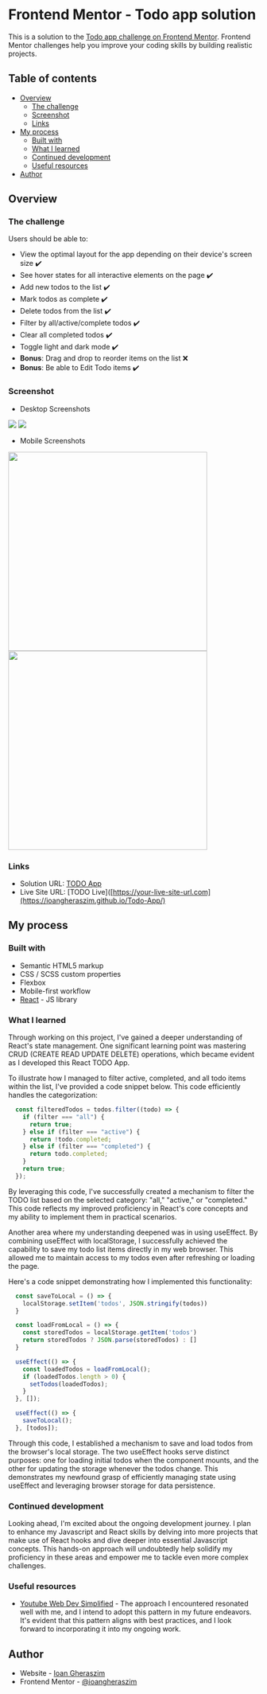 # Frontend Mentor - Todo app solution

This is a solution to the [Todo app challenge on Frontend Mentor](https://www.frontendmentor.io/challenges/todo-app-Su1_KokOW). Frontend Mentor challenges help you improve your coding skills by building realistic projects.

## Table of contents

- [Overview](#overview)
  - [The challenge](#the-challenge)
  - [Screenshot](#screenshot)
  - [Links](#links)
- [My process](#my-process)
  - [Built with](#built-with)
  - [What I learned](#what-i-learned)
  - [Continued development](#continued-development)
  - [Useful resources](#useful-resources)
- [Author](#author)

## Overview

### The challenge

Users should be able to:

- View the optimal layout for the app depending on their device's screen size ✔️
- See hover states for all interactive elements on the page ✔️
- Add new todos to the list ✔️
- Mark todos as complete ✔️
- Delete todos from the list ✔️
- Filter by all/active/complete todos ✔️
- Clear all completed todos ✔️
- Toggle light and dark mode ✔️
- **Bonus**: Drag and drop to reorder items on the list ❌
- **Bonus**: Be able to Edit Todo items ✔️

### Screenshot

- Desktop Screenshots
<p float="left">
  <img src="./src/assets/screenshots/screenshot-desk-dark.png" />
  <img src="./src/assets/screenshots/screenshot-desk-light.png" /> 
</p>

- Mobile Screenshots
<p>
  <img src="./src/assets/screenshots/screenshot-mob-light.png" width="400" />
  <img src="./src/assets/screenshots/screenshot-mob-dark.png"  width="400" />
</p>

### Links

- Solution URL: [TODO App](https://github.com/ioangheraszim/Todo-App)
- Live Site URL: [TODO Live]([https://your-live-site-url.com](https://ioangheraszim.github.io/Todo-App/)

## My process

### Built with

- Semantic HTML5 markup
- CSS / SCSS custom properties
- Flexbox
- Mobile-first workflow
- [React](https://reactjs.org/) - JS library

### What I learned

Through working on this project, I've gained a deeper understanding of React's state management. One significant learning point was mastering CRUD (CREATE READ UPDATE DELETE) operations, which became evident as I developed this React TODO App.

To illustrate how I managed to filter active, completed, and all todo items within the list, I've provided a code snippet below. This code efficiently handles the categorization:

```js
  const filteredTodos = todos.filter((todo) => {
    if (filter === "all") {
      return true;
    } else if (filter === "active") {
      return !todo.completed;
    } else if (filter === "completed") {
      return todo.completed;
    }
    return true;
  });
```

By leveraging this code, I've successfully created a mechanism to filter the TODO list based on the selected category: "all," "active," or "completed." This code reflects my improved proficiency in React's core concepts and my ability to implement them in practical scenarios.

Another area where my understanding deepened was in using useEffect. By combining useEffect with localStorage, I successfully achieved the capability to save my todo list items directly in my web browser. This allowed me to maintain access to my todos even after refreshing or loading the page.

Here's a code snippet demonstrating how I implemented this functionality:

```js
  const saveToLocal = () => {
    localStorage.setItem('todos', JSON.stringify(todos))
  }

  const loadFromLocal = () => {
    const storedTodos = localStorage.getItem('todos')
    return storedTodos ? JSON.parse(storedTodos) : []
  }

  useEffect(() => {
    const loadedTodos = loadFromLocal();
    if (loadedTodos.length > 0) {
      setTodos(loadedTodos);
    }
  }, []);

  useEffect(() => {
    saveToLocal();
  }, [todos]);
```

Through this code, I established a mechanism to save and load todos from the browser's local storage. The two useEffect hooks serve distinct purposes: one for loading initial todos when the component mounts, and the other for updating the storage whenever the todos change. This demonstrates my newfound grasp of efficiently managing state using useEffect and leveraging browser storage for data persistence.

### Continued development

Looking ahead, I'm excited about the ongoing development journey. I plan to enhance my Javascript and React skills by delving into more projects that make use of React hooks and dive deeper into essential Javascript concepts. This hands-on approach will undoubtedly help solidify my proficiency in these areas and empower me to tackle even more complex challenges.

### Useful resources

- [Youtube Web Dev Simplified](https://www.youtube.com/watch?v=Rh3tobg7hEo&t=1738s&ab_channel=WebDevSimplified) - The approach I encountered resonated well with me, and I intend to adopt this pattern in my future endeavors. It's evident that this pattern aligns with best practices, and I look forward to incorporating it into my ongoing work.

## Author

- Website - [Ioan Gheraszim](https://github.com/ioangheraszim)
- Frontend Mentor - [@ioangheraszim](https://www.frontendmentor.io/profile/ioangheraszim)
